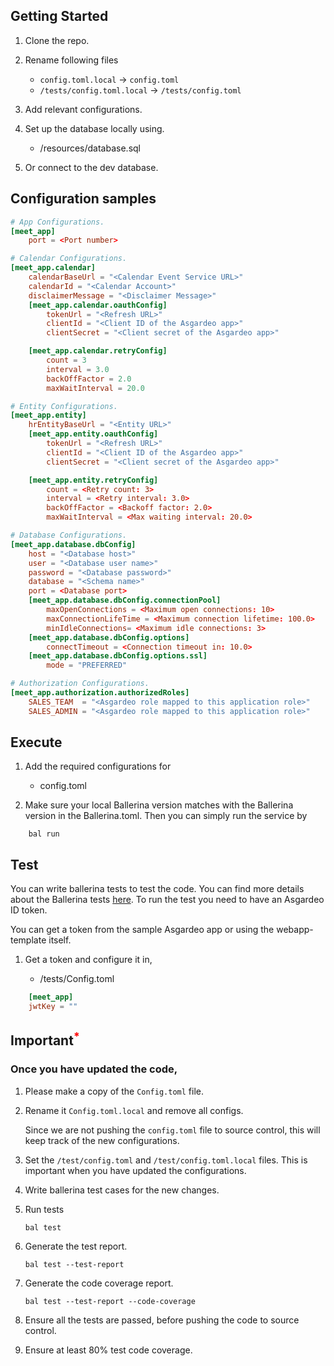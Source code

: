 ## Getting Started

1. Clone the repo.

2. Rename following files

   - `config.toml.local` -> `config.toml`
   - `/tests/config.toml.local` -> `/tests/config.toml`

3. Add relevant configurations.

4. Set up the database locally using.

   - /resources/database.sql

5. Or connect to the dev database.

## Configuration samples

```toml
# App Configurations.
[meet_app]
    port = <Port number>

# Calendar Configurations.
[meet_app.calendar]
    calendarBaseUrl = "<Calendar Event Service URL>"
    calendarId = "<Calendar Account>"
    disclaimerMessage = "<Disclaimer Message>"
    [meet_app.calendar.oauthConfig]
        tokenUrl = "<Refresh URL>"
        clientId = "<Client ID of the Asgardeo app>"
        clientSecret = "<Client secret of the Asgardeo app>"

    [meet_app.calendar.retryConfig]
        count = 3
        interval = 3.0
        backOffFactor = 2.0
        maxWaitInterval = 20.0

# Entity Configurations.
[meet_app.entity]
    hrEntityBaseUrl = "<Entity URL>"
    [meet_app.entity.oauthConfig]
        tokenUrl = "<Refresh URL>"
        clientId = "<Client ID of the Asgardeo app>"
        clientSecret = "<Client secret of the Asgardeo app>"

    [meet_app.entity.retryConfig]
        count = <Retry count: 3>
        interval = <Retry interval: 3.0>
        backOffFactor = <Backoff factor: 2.0>
        maxWaitInterval = <Max waiting interval: 20.0>

# Database Configurations.
[meet_app.database.dbConfig]
    host = "<Database host>"
    user = "<Database user name>"
    password = "<Database password>"
    database = "<Schema name>"
    port = <Database port>
    [meet_app.database.dbConfig.connectionPool]
        maxOpenConnections = <Maximum open connections: 10>
        maxConnectionLifeTime = <Maximum connection lifetime: 100.0>
        minIdleConnections= <Maximum idle connections: 3>
    [meet_app.database.dbConfig.options]
        connectTimeout = <Connection timeout in: 10.0>
    [meet_app.database.dbConfig.options.ssl]
        mode = "PREFERRED"

# Authorization Configurations.
[meet_app.authorization.authorizedRoles]
    SALES_TEAM  = "<Asgardeo role mapped to this application role>"
    SALES_ADMIN = "<Asgardeo role mapped to this application role>"
```

## Execute

1. Add the required configurations for

   - config.toml

2. Make sure your local Ballerina version matches with the Ballerina version in the Ballerina.toml. Then you can simply run the service by

```ballerina
    bal run
```

## Test

You can write ballerina tests to test the code. You can find more details about the Ballerina tests [here](https://ballerina.io/learn/test-ballerina-code/test-a-simple-function/).
To run the test you need to have an Asgardeo ID token.

You can get a token from the sample Asgardeo app or using the webapp-template itself.

1. Get a token and configure it in,

   - /tests/Config.toml

```toml
    [meet_app]
    jwtKey = ""
```

## Important<sup style="color:red">\*</sup>

### Once you have updated the code,

1. Please make a copy of the `Config.toml` file.

2. Rename it `Config.toml.local` and remove all configs.

   Since we are not pushing the `config.toml` file to source control, this will keep track of the new configurations.

3. Set the `/test/config.toml` and `/test/config.toml.local` files. This is important when you have updated the configurations.

4. Write ballerina test cases for the new changes.

5. Run tests

   `bal test`

6. Generate the test report.

   `bal test --test-report`

7. Generate the code coverage report.

   `bal test --test-report --code-coverage`

8. Ensure all the tests are passed, before pushing the code to source control.

9. Ensure at least 80% test code coverage.
